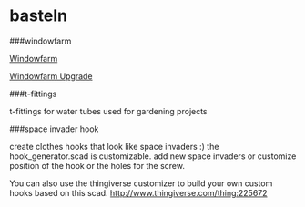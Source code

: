 basteln
=======

###windowfarm

[Windowfarm](https://github.com/schub/basteln/wiki/Windowfarm)

[Windowfarm Upgrade](https://github.com/schub/basteln/wiki/Windowfarm-upgrade)

###t-fittings

t-fittings for water tubes used for gardening projects

###space invader hook

create clothes hooks that look like space invaders :) the hook_generator.scad is customizable. add new space invaders or customize position of the hook or the holes for the screw.

You can also use the thingiverse customizer to build your own custom hooks based on this scad. http://www.thingiverse.com/thing:225672

